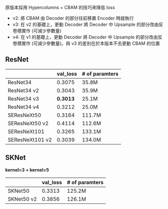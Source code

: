 原版本採用 Hypercolumns + CBAM 的技巧來降低 loss

+ v2: 將 CBAM 由 Decoder 的部分往前移置 Encoder 時就執行
+ v3: 在 v2 的基礎上，更動 Decoder 將 Decoder 中 Upsample 的部分改由反卷積實作 (可減少參數量)
+ v4: 在 v1 的基礎上，更動 Decoder 將 Decoder 中 Upsample 的部分改由反卷積實作 (可減少參數量)。與 v3 的差別在於本版本不去更動 CBAM 的位置

## ResNet

|               | val_loss   | # of paramters |
|---------------|------------|----------------|
|ResNet34       | 0.3075     | 35.8M          |
|ResNet34 v2    | 0.3043     | 35.9M          |
|ResNet34 v3    | **0.3013** | 25.1M          |
|ResNet34 v4    | 0.3212     | 25.0M          |
|SEResNeXt50    | 0.3164     | 111.7M         |
|SEResNeXt50 v2 | 0.4114     | 112.6M         |
|SEResNeXt101   | 0.3265     | 133.1M         |
|SEResNeXt101 v2| 0.3039     | 134.0M         |

## SKNet

**kernel=3 + kernel=5**

|               | val_loss   | # of paramters |
|---------------|------------|----------------|
|SKNet50        | 0.3313     | 125.2M         |
|SKNet50 v2     | 0.3856     | 126.1M         |
